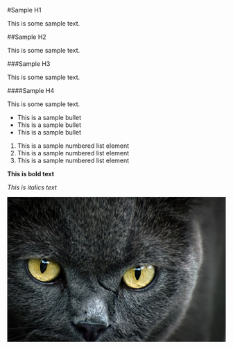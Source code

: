 #Sample H1

This is some sample text.

##Sample H2

This is some sample text.

###Sample H3

This is some sample text.

####Sample H4

This is some sample text.

* This is a sample bullet
* This is a sample bullet
* This is a sample bullet

1. This is a sample numbered list element
2. This is a sample numbered list element
3. This is a sample numbered list element

**This is bold text**

*This is italics text*

![cat](images/image1.jpg)

